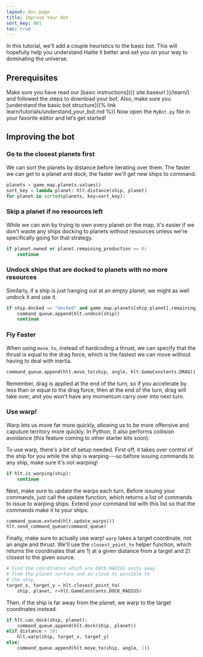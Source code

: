 ```yaml
---
layout: doc_page
title: Improve Your Bot
sort_key: 001
toc: true
---
```


In this tutorial, we’ll add a couple heuristics to the basic bot. This will hopefully help you understand Halite II better and set you on your way to dominating the universe.

## Prerequisites

Make sure you have read our [basic instructions]({{ site.baseurl }}/learn/) and followed the steps to download your bot. Also, make sure you [understand the basic bot structure]({% link learn/tutorials/understand_your_bot.md %})
Now open the `MyBot.py` file in your favorite editor and let’s get started!

## Improving the bot

### Go to the closest planets first

We can sort the planets by distance before iterating over them. The faster we can get to a planet and dock, the faster we'll get new ships to command.

```python
planets = game_map.planets.values()
sort_key = lambda planet: hlt.distance(ship, planet)
for planet in sorted(planets, key=sort_key):
```

### Skip a planet if no resources left

While we can win by trying to own every planet on the map, it's easier if we don't waste any ships docking to planets without resources unless we're specifically going for that strategy.

```python
if planet.owned or planet.remaining_production == 0:
    continue
```

### Undock ships that are docked to planets with no more resources

Similarly, if a ship is just hanging out at an empty planet, we might as well undock it and use it.

```python
if ship.docked == "docked" and game_map.planets[ship.planet].remaining_production == 0:
    command_queue.append(hlt.undock(ship))
    continue
```

### Fly Faster

When using `move_to`, instead of hardcoding a thrust, we can specify that the thrust is equal to the drag force, which is the fastest we can move without having to deal with inertia.

```python
command_queue.append(hlt.move_to(ship, angle, hlt.GameConstants.DRAG))
```

Remember, drag is applied at the end of the turn, so if you accelerate by less than or equal to the drag force, then at the end of the turn, drag will take over, and you won't have any momentum carry over into next turn.

### Use warp!

Warp lets us move far more quickly, allowing us to be more offensive and caputure territory more quickly. In Python, it also performs collision avoidance (this feature coming to other starter kits soon).

To use warp, there's a bit of setup needed. First off, it takes over control of the ship for you while the ship is warping---so before issuing commands to any ship, make sure it's not warping!

```python
if hlt.is_warping(ship):
    continue
```

Next, make sure to update the warps each turn. Before issuing your commands, just call the update function, which returns a list of commands to issue to warping ships. Extend your command list with this list so that the commands make it to your ships.

```python
command_queue.extend(hlt.update_warps())
hlt.send_command_queue(command_queue)
```

Finally, make sure to actually use warp! `warp` takes a target coordinate, not an angle and thrust. We'll use the `closest_point_to` helper function, which returns the coordinates that are 1) at a given distance from a target and 2) closest to the given source.

```python
# Find the coordinates which are DOCK_RADIUS units away
# from the planet surface and as close to possible to
# the ship.
target_x, target_y = hlt.closest_point_to(
    ship, planet, r=hlt.GameConstants.DOCK_RADIUS)
```

Then, if the ship is far away from the planet, we warp to the target coordinates instead.

```python
if hlt.can_dock(ship, planet):
    command_queue.append(hlt.dock(ship, planet))
elif distance > 10:
    hlt.warp(ship, target_x, target_y)
else:
    command_queue.append(hlt.move_to(ship, angle, 1))
```

